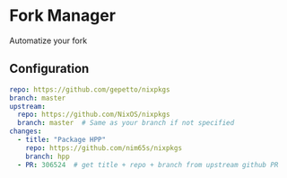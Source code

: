 # Fork Manager

Automatize your fork

## Configuration

```yaml
repo: https://github.com/gepetto/nixpkgs
branch: master
upstream:
  repo: https://github.com/NixOS/nixpkgs
  branch: master  # Same as your branch if not specified
changes:
  - title: "Package HPP"
    repo: https://github.com/nim65s/nixpkgs
    branch: hpp
  - PR: 306524  # get title + repo + branch from upstream github PR
```
